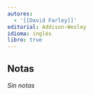 ```yaml
---
autores:
  - '[[David Farley]]'
editorial: Addison-Wesley
idioma: inglés
libro: true
---
```



<!-- backlinks:start -->

## Notas

_Sin notas_

<!-- backlinks:end -->
